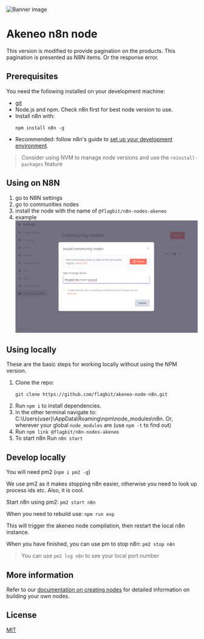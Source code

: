 ![Banner image](https://github.com/pixelinfinito/akeneo-node-n8n/blob/main/nodes/Akeneo/akeneo.svg)

# Akeneo n8n node

This version is modified to provide pagination on the products. This pagination is presented as N8N items. Or the response error.

## Prerequisites

You need the following installed on your development machine:

* [git](https://git-scm.com/downloads)
* Node.js and npm. Check n8n first for best node version to use.
* Install n8n with:
	```
	npm install n8n -g
	```
* Recommended: follow n8n's guide to [set up your development environment](https://docs.n8n.io/integrations/creating-nodes/build/node-development-environment/).

> Consider using NVM to manage node versions and use the `reinstall-packages` feature

## Using on N8N

1. go to N8N settings
2. go to communities nodes
3. install the node with the name of `@flagbit/n8n-nodes-akeneo`
4. example ![Banner image](https://github.com/flagbit/akeneo-node-n8n/blob/main/images/flagbit-install.png)

## Using locally

These are the basic steps for working locally without using the NPM version.

1. Clone the repo:
    ```
    git clone https://github.com/flagbit/akeneo-node-n8n.git
    ```
3. Run `npm i` to install dependencies.
4. in the other terminal navigate to: C:\Users\{user}\AppData\Roaming\npm\node_modules\n8n. Or, wherever your global `node_modules` are (use `npm -t` to find out)
5. Run
			```
				npm link @flagbit/n8n-nodes-akeneo
			```
6. To start n8n Run
			```
				n8n start
			```

## Develop locally

You will need pm2 (`npm i pm2 -g`)

We use pm2 as it makes stopping n8n easier, otherwise you need to look up process ids etc. Also, it is cool.

Start n8n using pm2: `pm2 start n8n`

When you need to rebuild use: `npm run exp`

This will trigger the akeneo node compilation, then restart the local n8n instance.

When you have finished, you can use pm to stop n8n: `pm2 stop n8n`

> You can use `pm2 log n8n` to see your local port number

## More information

Refer to our [documentation on creating nodes](https://docs.n8n.io/integrations/creating-nodes/) for detailed information on building your own nodes.

## License

[MIT](https://github.com/n8n-io/n8n-nodes-starter/blob/master/LICENSE.md)

